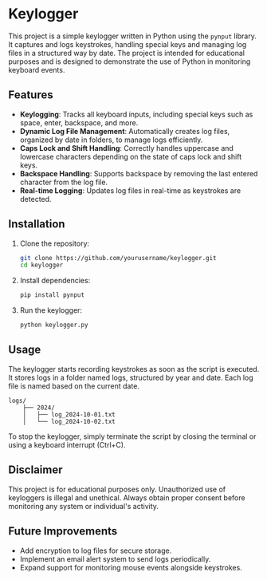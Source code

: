 # Keylogger
This project is a simple keylogger written in Python using the `pynput` library. It captures and logs keystrokes, handling special keys and managing log files in a structured way by date. The project is intended for educational purposes and is designed to demonstrate the use of Python in monitoring keyboard events.

## Features

- **Keylogging**: Tracks all keyboard inputs, including special keys such as space, enter, backspace, and more.
- **Dynamic Log File Management**: Automatically creates log files, organized by date in folders, to manage logs efficiently.
- **Caps Lock and Shift Handling**: Correctly handles uppercase and lowercase characters depending on the state of caps lock and shift keys.
- **Backspace Handling**: Supports backspace by removing the last entered character from the log file.
- **Real-time Logging**: Updates log files in real-time as keystrokes are detected.

## Installation

1. Clone the repository:
   ```bash
   git clone https://github.com/yourusername/keylogger.git
   cd keylogger

2. Install dependencies:
   ```bash
   pip install pynput

4. Run the keylogger:
   ```bash
   python keylogger.py
   
## Usage
The keylogger starts recording keystrokes as soon as the script is executed. It stores logs in a folder named logs, structured by year and date. Each log file is named based on the current date.
```plaintext
logs/
    ├── 2024/
    │   ├── log_2024-10-01.txt
    │   └── log_2024-10-02.txt
```
To stop the keylogger, simply terminate the script by closing the terminal or using a keyboard interrupt (Ctrl+C).

## Disclaimer
This project is for educational purposes only. Unauthorized use of keyloggers is illegal and unethical. Always obtain proper consent before monitoring any system or individual's activity.

## Future Improvements
- Add encryption to log files for secure storage.
- Implement an email alert system to send logs periodically.
- Expand support for monitoring mouse events alongside keystrokes.
